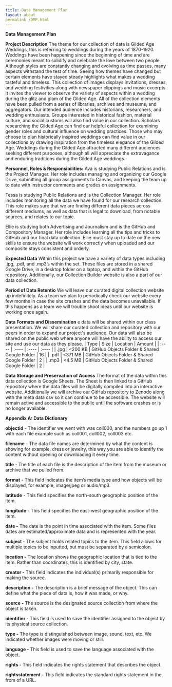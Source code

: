 ```yaml
---
title: Data Management Plan
layout: about
permalink /DMP.html
---
```

****Data Management Plan****

**Project Description**
The theme for our collection of data is Gilded Age Weddings, this is referring to weddings during the years of 1870-1920. Weddings have been happening since the beginning of time and are ceremonies meant to solidify and celebrate the love between two people. Although styles are constantly changing and evolving as time passes, many aspects withstand the test of time. Seeing how themes have changed but certain elements have stayed steady highlights what makes a wedding tasteful and timeless. This collection of images displays invitations, dresses, and wedding festivities along with newspaper clippings and music excerpts. It invites the viewer to observe the variety of aspects within a wedding during the glitz and glam of the Gilded Age. All of the collection elements have been pulled from a series of libraries, archives and museums, and aggregators. Our intended audience includes historians, researchers, and wedding enthusiasts. Groups interested in historical fashion, material culture, and social customs will also find value in our collection. Scholars researching the Gilded Age can find our helpful collection for examining gender roles and cultural influence on wedding practices. Those who may choose to plan historically inspired weddings can find value in our collections by drawing inspiration from the timeless elegance of the Gilded Age. Weddings during the Gilded Age attracted many different audiences seeking different purposes, although all will appreciate the extravagance and enduring traditions during the Gilded Age weddings. 

**Personnel, Roles & Responsibilities:**
Ava is studying Public Relations and is the Project Manager. Her role includes managing and organizing our Google Drive, submitting all group assignments to Canvas, and keeping the team up to date with instructor comments and grades on assignments.

Tessa is studying Public Relations and is the Collection Manager. Her role includes monitoring all the data we have found for our research collection. This role makes sure that we are finding different data pieces across different mediums, as well as data that is legal to download, from notable sources, and relates to our topic. 

Ellie is studying both Advertising and Journalism and is the GitHub and Compository Manager. Her role includes learning all the tips and tricks to GitHub and our final data collection. Ellie must stay up to date on the new skills to ensure the website will work correctly when uploaded and our composite stays consistent and orderly.

**Expected Data**
Within this project we have a variety of data types including .jpg, .pdf, and .mp3’s within the set. These files are stored in a shared Google Drive, in a desktop folder on a laptop, and within the GitHub repository. Additionally, our Collection Builder website is also a part of our data collection.

**Period of Data Retentio**
We will leave our curated digital collection website up indefinitely. As a team we plan to periodically check our website every few months in case the site crashes and the data becomes unavailable. If this happens as a team we will trouble shoot ideas until our website is working once again.

**Data Formats and Dissemination**
e data will be shared within our class presentation. We will share our curated collection and repository with our peers in order to expand our project's audience. Our data will also be shared on the public web where anyone will have the ability to access our site and use our data as they please.
| Type | Size | Location | Amount |
| :---- | :---- | :---- | :---- |
| .jpg | \<200 KB | GitHub Objects Folder & Shared Google Folder | 16 |
| .pdf | \<371 MB | GitHub Objects Folder & Shared Google Folder | 2 |
| .mp3 | \<4.5 MB | GitHub Objects Folder & Shared Google Folder | 2 |

**Data Storage and Preservation of Access** 
The format of the data within this data collection is Google Sheets. The Sheet is then linked to a GitHub repository where the data files will be digitally compiled into an interactive website. Additionally we will archive our GitHub repository to Zenodo along with the meta data csv so it can continue to be accessible. The website will remain active and accessible to the public until the software crashes or is no longer available. 

**Appendix A: Data Dictionary** 

**objectid** \- The identifier we went with was coll000, and the numbers go up 1 with each file example such as coll001, coll002, coll003 etc.

**filename** \- The data file names are determined by what the content is showing for example, dress or jewelry, this way you are able to identify the content without opening or downloading it every time.

**title** \- The title of each file is the description of the item from the museum or archive that we pulled from. 

**format** \- This field indicates the item’s media type and how objects will be displayed, for example, image/jpeg or audio/mp3. 

**latitude** \- This field specifies the north-south geographic position of the item. 

**longitude** \- This field specifies the east-west geographic position of the item. 

**date \-** The date is the point in time associated with the item. Some files dates are estimated/approximate data and is represented with the year. 

**subject \-** The subject holds related topics to the item. This field allows for multiple topics to be inputted, but must be separated by a semicolon. 

**location \-** The location shows the geographic location that is tied to the item. Rather than coordinates, this is identified by city, state. 

**creator \-** This field indicates the individual(s) primarily responsible for making the source. 

**description \-** The description is a brief message of the object. This can define what the piece of data is, how it was made, or why. 

**source \-** The source is the designated source collection from where the object is taken. 

**identifier \-** This field is used to save the identifier assigned to the object by its physical source collection. 

**type \-** The type is distinguished between image, sound, text, etc. We indicated whether images were moving or still. 

**language \-** This field is used to save the language associated with the object. 

**rights \-** This field indicates the rights statement that describes the object. 

**rightsstatement \-** This field indicates the standard rights statement in the from of a URL. 


